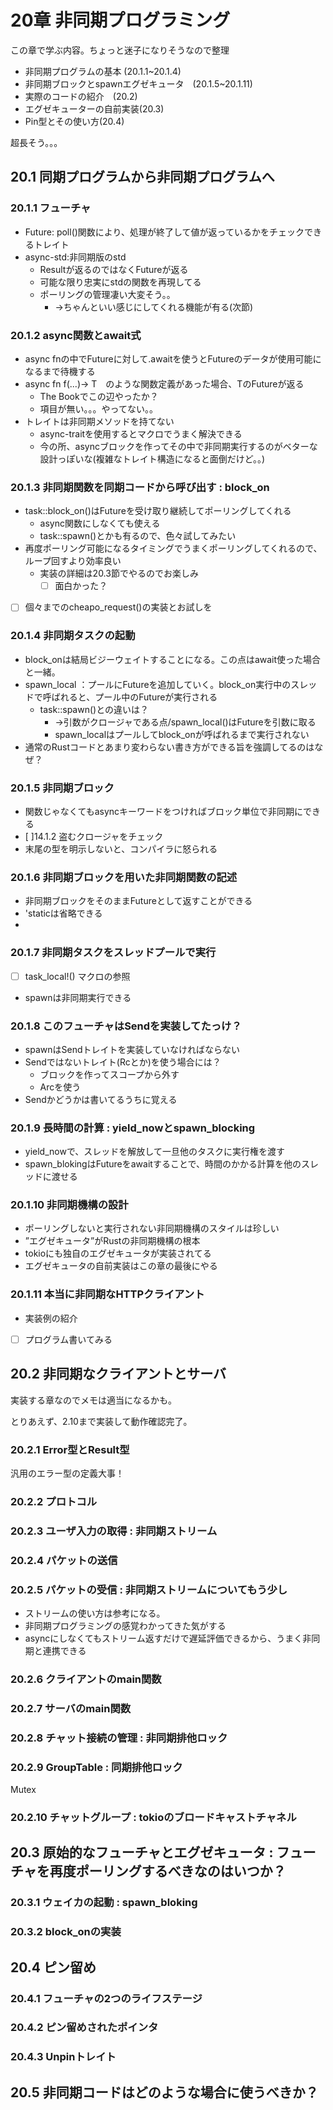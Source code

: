 
# 20章 非同期プログラミング

この章で学ぶ内容。ちょっと迷子になりそうなので整理
- 非同期プログラムの基本 (20.1.1~20.1.4)
- 非同期ブロックとspawnエグゼキュータ　(20.1.5~20.1.11)
- 実際のコードの紹介　(20.2)
- エグゼキューターの自前実装(20.3)
- Pin型とその使い方(20.4)

超長そう。。。

## 20.1 同期プログラムから非同期プログラムへ
### 20.1.1 フューチャ
- Future: poll()関数により、処理が終了して値が返っているかをチェックできるトレイト
- async-std:非同期版のstd
  - Resultが返るのではなくFutureが返る
  - 可能な限り忠実にstdの関数を再現してる
  - ポーリングの管理凄い大変そう。。
    - ->ちゃんといい感じにしてくれる機能が有る(次節)
### 20.1.2 async関数とawait式
- async fnの中でFutureに対して.awaitを使うとFutureのデータが使用可能になるまで待機する
- async fn f(...)-> T　のような関数定義があった場合、TのFutureが返る
  - The Bookでこの辺やったか？
  - 項目が無い。。。やってない。。
- トレイトは非同期メソッドを持てない
  - async-traitを使用するとマクロでうまく解決できる
  - 今の所、asyncブロックを作ってその中で非同期実行するのがベターな設計っぽいな(複雑なトレイト構造になると面倒だけど。。)
### 20.1.3 非同期関数を同期コードから呼び出す : block_on
- task::block_on()はFutureを受け取り継続してポーリングしてくれる
  - async関数にしなくても使える
  - task::spawn()とかも有るので、色々試してみたい
- 再度ポーリング可能になるタイミングでうまくポーリングしてくれるので、ループ回すより効率良い
  - 実装の詳細は20.3節でやるのでお楽しみ
    - [ ] 面白かった？
- [ ] 個々までのcheapo_request()の実装とお試しを
### 20.1.4 非同期タスクの起動
- block_onは結局ビジーウェイトすることになる。この点はawait使った場合と一緒。
- spawn_local ：プールにFutureを追加していく。block_on実行中のスレッドで呼ばれると、プール中のFutureが実行される
  - task::spawn()との違いは？
    - ->引数がクロージャである点/spawn_local()はFutureを引数に取る
    - spawn_localはプールしてblock_onが呼ばれるまで実行されない
- 通常のRustコードとあまり変わらない書き方ができる旨を強調してるのはなぜ？
### 20.1.5 非同期ブロック
- 関数じゃなくてもasyncキーワードをつければブロック単位で非同期にできる
- [ ]14.1.2 盗むクロージャをチェック
- 末尾の型を明示しないと、コンパイラに怒られる
### 20.1.6 非同期ブロックを用いた非同期関数の記述
- 非同期ブロックをそのままFutureとして返すことができる
- 'staticは省略できる
- 
### 20.1.7 非同期タスクをスレッドプールで実行
- [ ] task_local!() マクロの参照
- spawnは非同期実行できる

### 20.1.8 このフューチャはSendを実装してたっけ？
- spawnはSendトレイトを実装していなければならない
- Sendではないトレイト(Rcとか)を使う場合には？
  - ブロックを作ってスコープから外す
  - Arcを使う
- Sendかどうかは書いてるうちに覚える
### 20.1.9 長時間の計算 : yield_nowとspawn_blocking
- yield_nowで、スレッドを解放して一旦他のタスクに実行権を渡す
- spawn_blokingはFutureをawaitすることで、時間のかかる計算を他のスレッドに渡せる

### 20.1.10 非同期機構の設計
- ポーリングしないと実行されない非同期機構のスタイルは珍しい
- ”エグゼキュータ”がRustの非同期機構の根本
- tokioにも独自のエグゼキュータが実装されてる
- エグゼキュータの自前実装はこの章の最後にやる

### 20.1.11 本当に非同期なHTTPクライアント
- 実装例の紹介
- [ ] プログラム書いてみる
## 20.2 非同期なクライアントとサーバ
実装する章なのでメモは適当になるかも。

とりあえず、2.10まで実装して動作確認完了。
### 20.2.1 Error型とResult型
汎用のエラー型の定義大事！

### 20.2.2 プロトコル
### 20.2.3 ユーザ入力の取得 : 非同期ストリーム
### 20.2.4 パケットの送信
### 20.2.5 パケットの受信 : 非同期ストリームについてもう少し
- ストリームの使い方は参考になる。
- 非同期プログラミングの感覚わかってきた気がする
- asyncにしなくてもストリーム返すだけで遅延評価できるから、うまく非同期と連携できる

### 20.2.6 クライアントのmain関数
### 20.2.7 サーバのmain関数
### 20.2.8 チャット接続の管理 : 非同期排他ロック

### 20.2.9 GroupTable : 同期排他ロック
Mutex

### 20.2.10 チャットグループ : tokioのブロードキャストチャネル
## 20.3 原始的なフューチャとエグゼキュータ : フューチャを再度ポーリングするべきなのはいつか？
### 20.3.1 ウェイカの起動 : spawn_bloking
### 20.3.2 block_onの実装
## 20.4 ピン留め
### 20.4.1 フューチャの2つのライフステージ
### 20.4.2 ピン留めされたポインタ
### 20.4.3 Unpinトレイト
## 20.5 非同期コードはどのような場合に使うべきか？